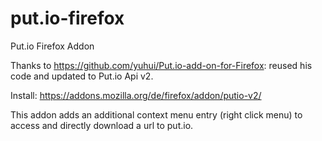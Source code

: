put.io-firefox
==============

Put.io Firefox Addon

Thanks to https://github.com/yuhui/Put.io-add-on-for-Firefox: reused his code and updated to Put.io Api v2.


Install: https://addons.mozilla.org/de/firefox/addon/putio-v2/

This addon adds an additional context menu entry (right click menu) to access and directly download a url to put.io.

